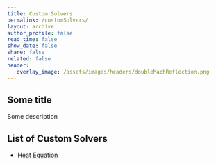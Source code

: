 ```yaml
---
title: Custom Solvers
permalink: /customSolvers/
layout: archive
author_profile: false
read_time: false
show_date: false
share: false
related: false
header:
   overlay_image: /assets/images/headers/doubleMachReflection.png
---
```


## Some title

Some description


## List of Custom Solvers

- [Heat Equation](/customSolvers/heatEquation/)
